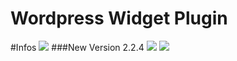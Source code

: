 Wordpress Widget Plugin
=======================
#Infos
<img src="https://raw.github.com/ReliveRadio/reliveradio-wordpress-plugin_miniplayer/master/screen_1.png">
###New Version 2.2.4
<img src="https://raw.github.com/ReliveRadio/reliveradio-wordpress-plugin_miniplayer/master/screen_2.png">
<img src="https://raw.github.com/ReliveRadio/reliveradio-wordpress-plugin_miniplayer/master/screen_3.png">
